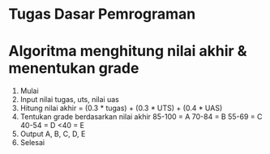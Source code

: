 # Tugas Dasar Pemrograman

# Algoritma menghitung nilai akhir & menentukan grade

1. Mulai
2. Input nilai tugas, uts, nilai uas
3. Hitung nilai akhir = (0.3 * tugas) + (0.3 * UTS) + (0.4 * UAS)
4. Tentukan grade berdasarkan nilai akhir
	85-100 = A
	70-84  = B
	55-69  = C
	40-54  = D
	<40    = E
5. Output A, B, C, D, E
6. Selesai
